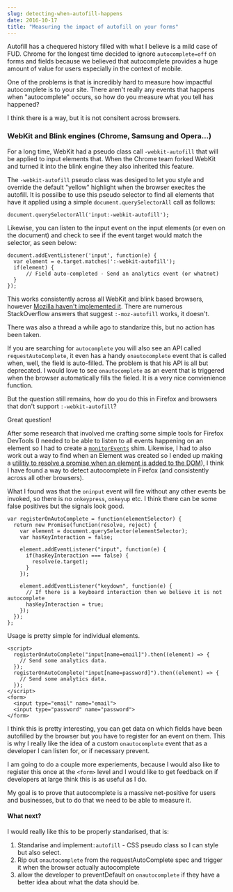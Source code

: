```yaml
---
slug: detecting-when-autofill-happens
date: 2016-10-17
title: "Measuring the impact of autofill on your forms"
---
```


Autofill has a chequered history filled with what I believe is a mild case of
FUD. Chrome for the longest time decided to ignore `autocomplete=off` on forms
and fields because we believed that autocomplete provides a huge amount of value
for users especially in the context of mobile.

One of the problems is that is incredibly hard to measure how impactful
autocomplete is to your site. There aren't really any events that happens
when "autocomplete" occurs, so how do you measure what you tell has happened?

I think there is a way, but it is not consitent across browsers.

### WebKit and Blink engines (Chrome, Samsung and Opera...)

For a long time, WebKit had a pseudo class call `-webkit-autofill` that will be
applied to input elements that. When the Chrome team forked WebKit and turned
it into the blink engine they also inherited this feature.

The `-webkit-autofill` pseudo class was desiged to let you style and override
the default "yellow" highlight when the browser execites the autofill.  It is
possilbe to use this pseudo selector to find all elements that have it applied
using a simple `document.querySelectorAll` call as follows:

```
document.querySelectorAll('input:-webkit-autofill');
```

Likewise, you can listen to the input event on the input elements (or even
on the document) and check to see if the event target would match the selector,
as seen below:

```
document.addEventListener('input', function(e) {
  var element = e.target.matches(':-webkit-autofill');
  if(element) {
      // Field auto-completed - Send an analytics event (or whatnot)
  }
});
```

This works consistently across all WebKit and blink based browsers, however
[Mozilla haven't implemented it]().  There are numerous StackOverflow answers that
suggest `:-moz-autofill` works, it doesn't.

There was also a thread a while ago to standarize this, but no action has been
taken.

If you are searching for `autocomplete` you will also see an API called
`requestAutoComplete`, it even has a handy `onautocomplete` event that is called
when, well, the field is auto-filled. The problem is that his API is all but
deprecated. I would love to see `onautocomplete` as an event that is triggered
when the browser automatically fills the fieled. It is a very nice convienience
function.

But the question still remains, how do you do this in Firefox and browsers that
don't support `:-webkit-autofill`?

Great question!

After some research that involved me crafting some simple tools for Firefox
DevTools (I needed to be able to listen to all events happening on an element so
I had to create a [`monitorEvents`](/monitoring-all-events-on-an-element/) shim.
Likewise, I had to also work out a way to find when an Element was created so
I ended up making a [utilitiy to resolve a promise when an element is added
to the DOM](/waiting-for-an-element-to-be-created/)), I think I have found
a way to detect autocomplete in Firefox (and consistently across all other
browsers).

What I found was that the `oninput` event will fire without any other events
be invoked, so there is no `onkeypress`, `onkeyup` etc. I think there can be
some false positives but the signals look good.

```
var registerOnAutoComplete = function(elementSelector) {
  return new Promise(function(resolve, reject) {
    var element = document.querySelector(elementSelector);
    var hasKeyInteraction = false;

    element.addEventListener("input", function(e) {
      if(hasKeyInteraction === false) {
        resolve(e.target);
      }
    });

    element.addEventListener("keydown", function(e) {
      // If there is a keyboard interaction then we believe it is not autocomplete
      hasKeyInteraction = true;
    });
  });
};
```

Usage is pretty simple for individual elements.

```
<script>
  registerOnAutoComplete("input[name=email]").then((element) => {
    // Send some analytics data.
  });
  registerOnAutoComplete("input[name=password]").then((element) => {
    // Send some analytics data.
  });
</script>
<form>
  <input type="email" name="email">
  <input type="password" name="password">
</form>
```

I think this is pretty interesting, you can get data on which fields have been
autofilled by the browser but you have to register for an event on them.  This
is why I really like the idea of a custom `onautocomplete` event that as a
developer I can listen for, or if necessary prevent.

I am going to do a couple more experiements, because I would also like to
register this once at the `<form>` level and I would like to get feedback on
if developers at large think this is as useful as I do.

My goal is to prove that autocomplete is a massive net-positive for users and
businesses, but to do that we need to be able to measure it.

#### What next?

I would really like this to be properly standarised, that is:

1. Standarise and implement`:autofill` - CSS pseudo class so I can style but
   also select.
2. Rip out `onautocomplete` from the requestAutoComplete spec and trigger it
   when the browser actually autocomplete
3. allow the developer to preventDefault on `onautocomplete` if they have a
   better idea about what the data should be.